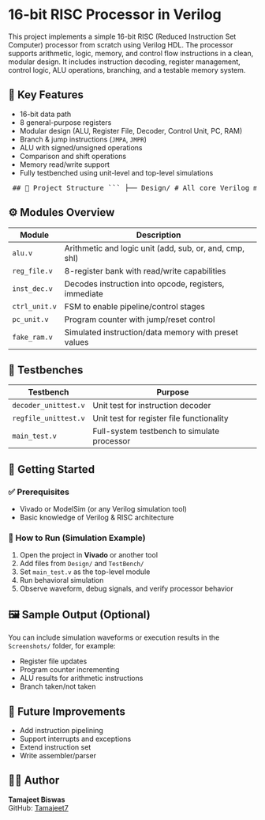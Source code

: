 # 16-bit RISC Processor in Verilog

This project implements a simple 16-bit RISC (Reduced Instruction Set Computer) processor from scratch using Verilog HDL. The processor supports arithmetic, logic, memory, and control flow instructions in a clean, modular design. It includes instruction decoding, register management, control logic, ALU operations, branching, and a testable memory system.

## 🧠 Key Features

- 16-bit data path
- 8 general-purpose registers
- Modular design (ALU, Register File, Decoder, Control Unit, PC, RAM)
- Branch & jump instructions (`JMPA`, `JMPR`)
- ALU with signed/unsigned operations
- Comparison and shift operations
- Memory read/write support
- Fully testbenched using unit-level and top-level simulations

<pre lang="markdown"> ## 📂 Project Structure ``` ├── Design/ # All core Verilog modules │ ├── alu.v # ALU: arithmetic and logical operations │ ├── ctrl_unit.v # Control Unit: FSM-based stage control │ ├── fake_ram.v # Fake RAM: simulated memory for data/instruction │ ├── inst_dec.v # Instruction Decoder: extracts opcode, registers, immediate │ ├── pc_unit.v # PC Unit: manages program counter updates │ ├── reg_file.v # Register File: 8 general-purpose registers │ ├── TestBench/ # Testbenches for simulation │ ├── decoder_unittest.v # Testbench for inst_dec module │ ├── regfile_unittest.v # Testbench for reg_file module │ ├── main_test.v # Top-level testbench (full system integration) │ ├── Screenshots/ # (Optional) Waveform images and output snapshots ├── 16_bit_Processor.xpr # Vivado project file ├── README.md # Project overview and instructions ``` </pre>


## ⚙️ Modules Overview

| Module        | Description                                              |
|---------------|----------------------------------------------------------|
| `alu.v`       | Arithmetic and logic unit (add, sub, or, and, cmp, shl)  |
| `reg_file.v`  | 8-register bank with read/write capabilities             |
| `inst_dec.v`  | Decodes instruction into opcode, registers, immediate    |
| `ctrl_unit.v` | FSM to enable pipeline/control stages                    |
| `pc_unit.v`   | Program counter with jump/reset control                  |
| `fake_ram.v`  | Simulated instruction/data memory with preset values     |

## 🧪 Testbenches

| Testbench                | Purpose                                       |
|--------------------------|-----------------------------------------------|
| `decoder_unittest.v`     | Unit test for instruction decoder             |
| `regfile_unittest.v`     | Unit test for register file functionality     |
| `main_test.v`            | Full-system testbench to simulate processor   |

## 🚀 Getting Started

### ✅ Prerequisites

- Vivado or ModelSim (or any Verilog simulation tool)
- Basic knowledge of Verilog & RISC architecture

### 🔧 How to Run (Simulation Example)

1. Open the project in **Vivado** or another tool
2. Add files from `Design/` and `TestBench/`
3. Set `main_test.v` as the top-level module
4. Run behavioral simulation
5. Observe waveform, debug signals, and verify processor behavior

## 🖼️ Sample Output (Optional)

You can include simulation waveforms or execution results in the `Screenshots/` folder, for example:
- Register file updates
- Program counter incrementing
- ALU results for arithmetic instructions
- Branch taken/not taken

## 📌 Future Improvements

- Add instruction pipelining
- Support interrupts and exceptions
- Extend instruction set
- Write assembler/parser

## 🧑‍💻 Author

**Tamajeet Biswas**  
GitHub: [Tamajeet7](https://github.com/Tamajeet7)
